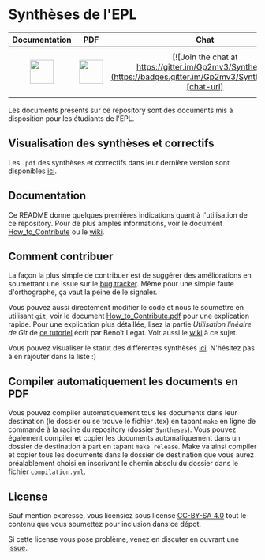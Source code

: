 # Synthèses de l'EPL

| **Documentation**  | **PDF** | **Chat** | **Forum** | **Git** |
|:------------------:|:-------:|:--------:|:---------:|:-------:|
| [<img src="https://cdn.pixabay.com/photo/2013/04/01/21/32/reading-99244_960_720.png" width="48">][doc-url] | [<img src="https://image.freepik.com/free-icon/pdf-file-format-symbol_318-45340.jpg" width="48">][pdf-url] | [![Join the chat at https://gitter.im/Gp2mv3/Syntheses](https://badges.gitter.im/Gp2mv3/Syntheses.svg)][chat-url] | [<img src="http://forum-epl.be/images/avatars/gallery/Photos/logo_phpBB.gif" width="96">][forum-url] | [<img src="https://gitforwindows.org/img/git_logo.png" width="48">][git-url]


Les documents présents sur ce repository sont des documents
mis à disposition pour les étudiants de l'EPL.

## Visualisation des synthèses et correctifs
Les `.pdf` des synthèses et correctifs dans leur dernière version sont disponibles
[ici][pdf-url].

## Documentation
Ce README donne quelques premières indications
quant à l'utilisation de ce repository.
Pour de plus amples informations,
voir
le document [How_to_Contribute][doc-url]
ou le [wiki](https://github.com/Gp2mv3/Syntheses/wiki).

## Comment contribuer
La façon la plus simple de contribuer est de suggérer des améliorations
en soumettant une issue sur le
[bug tracker](https://github.com/Gp2mv3/Syntheses/issues).
Même pour une simple faute d'orthographe, ça vaut la peine de le signaler.

Vous pouvez aussi directement modifier le code et nous le soumettre
en utilisant `git`, voir le document
[How_to_Contribute.pdf](https://www.dropbox.com/s/s48t7iv4n6xotya/How_to_Contribute.pdf?dl=0)
pour une explication rapide.
Pour une explication plus détaillée, lisez la partie *Utilisation linéaire de Git* de
[ce tutoriel](http://sites.uclouvain.be/SystInfo/notes/Outils/html/git.html)
écrit par Benoît Legat.
Voir aussi le [wiki](https://github.com/Gp2mv3/Syntheses/wiki) à ce sujet.

Vous pouvez visualiser le statut des différentes synthèses
[ici](https://github.com/Gp2mv3/Syntheses/wiki/Status).
N'hésitez pas à en rajouter dans la liste :)

## Compiler automatiquement les documents en PDF
Vous pouvez compiler automatiquement tous les documents dans leur destination (le dossier ou se trouve le fichier .tex) en tapant `make` en ligne de commande à la racine du repository (dossier `Syntheses`).
Vous pouvez également compiler **et** copier les documents automatiquement dans un dossier de destination à part en tapant `make release`. Make va ainsi compiler et copier tous les documents dans le dossier de destination que vous aurez préalablement choisi en inscrivant le chemin absolu du dossier dans le fichier `compilation.yml`.

## License
Sauf mention expresse, vous licensiez sous license [CC-BY-SA 4.0](http://creativecommons.org/licenses/by-sa/4.0/)
tout le contenu que vous soumettez pour inclusion dans ce dépot.

Si cette license vous pose problème, venez en discuter en ouvrant une [issue](https://github.com/Gp2mv3/Syntheses/issues/new).

[pdf-url]: https://uclouvain-my.sharepoint.com/:f:/g/personal/mbraquet_oasis_uclouvain_be/EsZVP62vNgpHgo02HE7RMx8BkQdOgtVrPLe70BSTUoOfqQ
[doc-url]: https://drive.google.com/file/d/0B1axlYz3_XXKRzdGVWdGdUZ6UGs/view?usp=sharing
[chat-url]: https://gitter.im/Gp2mv3/Syntheses?utm_source=badge&utm_medium=badge&utm_campaign=pr-badge&utm_content=badge
[forum-url]: http://forum-epl.be
[git-url]: https://try.github.io
